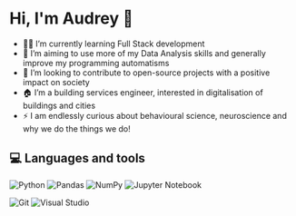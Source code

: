 # Hi, I'm Audrey 👋

- 👩‍💻 I’m currently learning Full Stack development
- 🌱 I’m aiming to use more of my Data Analysis skills and generally improve my programming automatisms
- 👯 I’m looking to contribute to open-source projects with a positive impact on society
- 🏠 I’m a building services engineer, interested in digitalisation of buildings and cities
- ⚡ I am endlessly curious about behavioural science, neuroscience and why we do the things we do!

## 💻 Languages and tools
![Python](https://img.shields.io/badge/python-3670A0?style=for-the-badge&logo=python&logoColor=ffdd54)
![Pandas](https://img.shields.io/badge/pandas-%23150458.svg?style=for-the-badge&logo=pandas&logoColor=white)
![NumPy](https://img.shields.io/badge/numpy-%23013243.svg?style=for-the-badge&logo=numpy&logoColor=white)
![Jupyter Notebook](https://img.shields.io/badge/jupyter-%23FA0F00.svg?style=for-the-badge&logo=jupyter&logoColor=white)

![Git](https://img.shields.io/badge/git-%23F05033.svg?style=for-the-badge&logo=git&logoColor=white)
![Visual Studio](https://img.shields.io/badge/VisualStudio-5C2D91.svg?style=for-the-badge&logo=visual-studio&logoColor=white)



